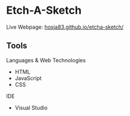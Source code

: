 # Etch-A-Sketch
Live Webpage: [hosja83.github.io/etcha-sketch/](https://hosja83.github.io/etcha-sketch/)

## Tools
Languages & Web Technologies
- HTML
- JavaScript
- CSS

IDE
- Visual Studio

